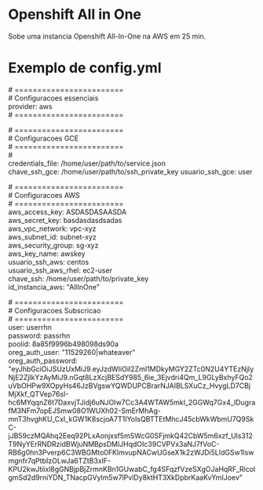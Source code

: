# Openshift All in One
Sobe uma instancia Openshift All-In-One na AWS em 25 min.  

# Exemplo de config.yml
\# ========================  
\# Configuracoes essenciais  
provider: aws  
\# ========================  
  
\# ========================  
\# Configuracoes GCE  
\# ========================  
\#  
credentials_file: /home/user/path/to/service.json  
chave_ssh_gce: /home/user/path/to/ssh_private_key
usuario_ssh_gce: user
 
  
\# ========================  
\# Configuracoes AWS  
\# ========================  
aws_access_key: ASDASDASAASDA  
aws_secret_key: basdasdasdsadas    
aws_vpc_network: vpc-xyz  
aws_subnet_id: subnet-xyz  
aws_security_group: sg-xyz  
aws_key_name: awskey  
usuario_ssh_aws: centos  
usuario_ssh_aws_rhel: ec2-user  
chave_ssh: /home/user/path/to/private_key    
id_instancia_aws: "AllInOne"  
 
\# ========================  
\# Configuracoes Subscricao  
\# ========================  
user: userrhn  
password: passrhn  
poolid: 8a85f9996b498098ds90a  
oreg_auth_user: "11529260|whateaver"  
oreg_auth_password: "eyJhbGciOiJSUzUxMiJ9.eyJzdWIiOiI2ZmI1MDkyMGY2ZTc0N2U4YTEzNjIyNjE2ZjlkYzAyMiJ9.nGqt8LzXcjBESdY985_6ie_3Ejvdri4Qm_L9GLyBxhyFQo2uVbOHPw9XOpyHs46JzBVgswYQWDUPCBrarNJAIBLSXuCz_HvygLD7CBjMjXkf_QTVep76sI-hc6MYqqnZ6t7DaxvjTJidj6uNJOIw7Cc3A4WTAW5mkI_2GGWq7Gx4_lDugrafM3NFm7opEJSmw08O1WUXh02-SmErMhAg-mnT3hvghKU_CxI_kGW1K8scjoA7T1IYoIsQBTTEtMhcJ45cbWkWbmU7Q9SkC-jJB59czMQAhq2Eeq92PLxAonjxsf5mSWcG0SFjmkQ42CbW5m6xzf_Uls312T9NyYErRNDRzidBWjuNMBpsDMlJHqdOIc39CVPVx3aNJ7fVoC-RB6g0hn3Pverp6C3WBGMto0FKImvupNACwUGseX1k2zWJDi5LIdGSw1Iswmgnfr7qPtbIzOLwJa6TZtB3xlF-KPU2kwJtiixl8gGNBjpBjZrmnKBn1GUwabC_fg4SFqzfVzeSXgOJaHqRF_RlcolgmSd2d9rniYDN_TNacpGVylm5w7lPvlDy8ktHT3XkDpbrKaaKvYmIJoev"  



